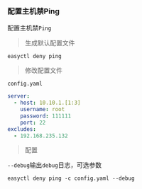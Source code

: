 ### 配置主机禁Ping

配置主机禁`Ping`

> 生成默认配置文件

```shell
easyctl deny ping
```

> 修改配置文件

`config.yaml`

```yaml
server:
  - host: 10.10.1.[1:3]
    username: root
    password: 111111
    port: 22
excludes:
  - 192.168.235.132
```

> 配置

`--debug`输出`debug`日志，可选参数

```shell
easyctl deny ping -c config.yaml --debug
```